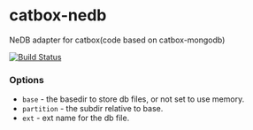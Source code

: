 catbox-nedb
==============

NeDB adapter for catbox(code based on catbox-mongodb)

[![Build Status](https://secure.travis-ci.org/wsw0108/catbox-nedb.png)](http://travis-ci.org/wsw0108/catbox-nedb)

### Options

- `base` - the basedir to store db files, or not set to use memory.
- `partition` - the subdir relative to base.
- `ext` - ext name for the db file.
